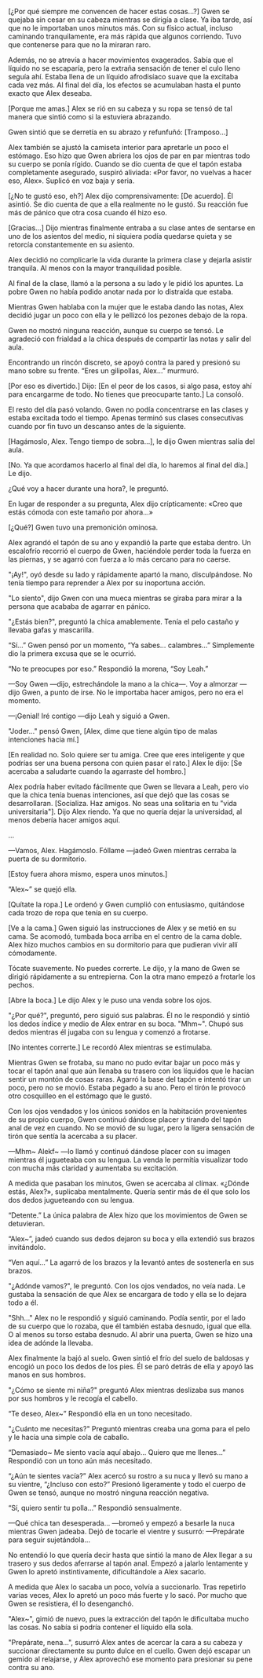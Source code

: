 
[¿Por qué siempre me convencen de hacer estas cosas...?] Gwen se quejaba sin cesar en su cabeza mientras se dirigía a clase. Ya iba tarde, así que no le importaban unos minutos más. Con su físico actual, incluso caminando tranquilamente, era más rápida que algunos corriendo. Tuvo que contenerse para que no la miraran raro.

Además, no se atrevía a hacer movimientos exagerados. Sabía que el líquido no se escaparía, pero la extraña sensación de tener el culo lleno seguía ahí. Estaba llena de un líquido afrodisíaco suave que la excitaba cada vez más. Al final del día, los efectos se acumulaban hasta el punto exacto que Alex deseaba.

[Porque me amas.] Alex se rió en su cabeza y su ropa se tensó de tal manera que sintió como si la estuviera abrazando.

Gwen sintió que se derretía en su abrazo y refunfuñó: [Tramposo…]

Alex también se ajustó la camiseta interior para apretarle un poco el estómago. Eso hizo que Gwen abriera los ojos de par en par mientras todo su cuerpo se ponía rígido. Cuando se dio cuenta de que el tapón estaba completamente asegurado, suspiró aliviada: «Por favor, no vuelvas a hacer eso, Alex». Suplicó en voz baja y seria.

[¿No te gustó eso, eh?] Alex dijo comprensivamente: [De acuerdo]. Él asintió. Se dio cuenta de que a ella realmente no le gustó. Su reacción fue más de pánico que otra cosa cuando él hizo eso.

[Gracias…] Dijo mientras finalmente entraba a su clase antes de sentarse en uno de los asientos del medio, ni siquiera podía quedarse quieta y se retorcía constantemente en su asiento.

Alex decidió no complicarle la vida durante la primera clase y dejarla asistir tranquila. Al menos con la mayor tranquilidad posible.

Al final de la clase, llamó a la persona a su lado y le pidió los apuntes. La pobre Gwen no había podido anotar nada por lo distraída que estaba.

Mientras Gwen hablaba con la mujer que le estaba dando las notas, Alex decidió jugar un poco con ella y le pellizcó los pezones debajo de la ropa.

Gwen no mostró ninguna reacción, aunque su cuerpo se tensó. Le agradeció con frialdad a la chica después de compartir las notas y salir del aula.

Encontrando un rincón discreto, se apoyó contra la pared y presionó su mano sobre su frente. “Eres un gilipollas, Alex…” murmuró.

[Por eso es divertido.] Dijo: [En el peor de los casos, si algo pasa, estoy ahí para encargarme de todo. No tienes que preocuparte tanto.] La consoló.

El resto del día pasó volando. Gwen no podía concentrarse en las clases y estaba excitada todo el tiempo. Apenas terminó sus clases consecutivas cuando por fin tuvo un descanso antes de la siguiente.

[Hagámoslo, Alex. Tengo tiempo de sobra…], le dijo Gwen mientras salía del aula.

[No. Ya que acordamos hacerlo al final del día, lo haremos al final del día.] Le dijo.

¿Qué voy a hacer durante una hora?, le preguntó.

En lugar de responder a su pregunta, Alex dijo crípticamente: «Creo que estás cómoda con este tamaño por ahora…»

[¿Qué?] Gwen tuvo una premonición ominosa.

Alex agrandó el tapón de su ano y expandió la parte que estaba dentro. Un escalofrío recorrió el cuerpo de Gwen, haciéndole perder toda la fuerza en las piernas, y se agarró con fuerza a lo más cercano para no caerse.

"¡Ay!", oyó desde su lado y rápidamente apartó la mano, disculpándose. No tenía tiempo para reprender a Alex por su inoportuna acción.

"Lo siento", dijo Gwen con una mueca mientras se giraba para mirar a la persona que acababa de agarrar en pánico.

"¿Estás bien?", preguntó la chica amablemente. Tenía el pelo castaño y llevaba gafas y mascarilla.

“Sí…” Gwen pensó por un momento, “Ya sabes… calambres…” Simplemente dio la primera excusa que se le ocurrió.

“No te preocupes por eso.” Respondió la morena, “Soy Leah.”

—Soy Gwen —dijo, estrechándole la mano a la chica—. Voy a almorzar —dijo Gwen, a punto de irse. No le importaba hacer amigos, pero no era el momento.

—¡Genial! Iré contigo —dijo Leah y siguió a Gwen.

"Joder..." pensó Gwen, [Alex, dime que tiene algún tipo de malas intenciones hacia mí.]

[En realidad no. Solo quiere ser tu amiga. Cree que eres inteligente y que podrías ser una buena persona con quien pasar el rato.] Alex le dijo: [Se acercaba a saludarte cuando la agarraste del hombro.]

Alex podría haber evitado fácilmente que Gwen se llevara a Leah, pero vio que la chica tenía buenas intenciones, así que dejó que las cosas se desarrollaran. [Socializa. Haz amigos. No seas una solitaria en tu "vida universitaria"]. Dijo Alex riendo. Ya que no quería dejar la universidad, al menos debería hacer amigos aquí.

…

—Vamos, Alex. Hagámoslo. Fóllame —jadeó Gwen mientras cerraba la puerta de su dormitorio.

[Estoy fuera ahora mismo, espera unos minutos.]

“Alex~” se quejó ella.

[Quítate la ropa.] Le ordenó y Gwen cumplió con entusiasmo, quitándose cada trozo de ropa que tenía en su cuerpo.

[Ve a la cama.] Gwen siguió las instrucciones de Alex y se metió en su cama. Se acomodó, tumbada boca arriba en el centro de la cama doble. Alex hizo muchos cambios en su dormitorio para que pudieran vivir allí cómodamente.

Tócate suavemente. No puedes correrte. Le dijo, y la mano de Gwen se dirigió rápidamente a su entrepierna. Con la otra mano empezó a frotarle los pechos.

[Abre la boca.] Le dijo Alex y le puso una venda sobre los ojos.

"¿Por qué?", ​​preguntó, pero siguió sus palabras. Él no le respondió y sintió los dedos índice y medio de Alex entrar en su boca. "Mhm~". Chupó sus dedos mientras él jugaba con su lengua y comenzó a frotarse.

[No intentes correrte.] Le recordó Alex mientras se estimulaba.

Mientras Gwen se frotaba, su mano no pudo evitar bajar un poco más y tocar el tapón anal que aún llenaba su trasero con los líquidos que le hacían sentir un montón de cosas raras. Agarró la base del tapón e intentó tirar un poco, pero no se movió. Estaba pegado a su ano. Pero el tirón le provocó otro cosquilleo en el estómago que le gustó.

Con los ojos vendados y los únicos sonidos en la habitación provenientes de su propio cuerpo, Gwen continuó dándose placer y tirando del tapón anal de vez en cuando. No se movió de su lugar, pero la ligera sensación de tirón que sentía la acercaba a su placer.

—Mhm~ Alekf~ —lo llamó y continuó dándose placer con su imagen mientras él jugueteaba con su lengua. La venda le permitía visualizar todo con mucha más claridad y aumentaba su excitación.

A medida que pasaban los minutos, Gwen se acercaba al clímax. «¿Dónde estás, Alex?», suplicaba mentalmente. Quería sentir más de él que solo los dos dedos jugueteando con su lengua.

“Detente.” La única palabra de Alex hizo que los movimientos de Gwen se detuvieran.

“Alex~”, jadeó cuando sus dedos dejaron su boca y ella extendió sus brazos invitándolo.

“Ven aquí…” La agarró de los brazos y la levantó antes de sostenerla en sus brazos.

"¿Adónde vamos?", le preguntó. Con los ojos vendados, no veía nada. Le gustaba la sensación de que Alex se encargara de todo y ella se lo dejara todo a él.

"Shh..." Alex no le respondió y siguió caminando. Podía sentir, por el lado de su cuerpo que lo rozaba, que él también estaba desnudo, igual que ella. O al menos su torso estaba desnudo. Al abrir una puerta, Gwen se hizo una idea de adónde la llevaba.

Alex finalmente la bajó al suelo. Gwen sintió el frío del suelo de baldosas y encogió un poco los dedos de los pies. Él se paró detrás de ella y apoyó las manos en sus hombros.

"¿Cómo se siente mi niña?" preguntó Alex mientras deslizaba sus manos por sus hombros y le recogía el cabello.

“Te deseo, Alex~” Respondió ella en un tono necesitado.

"¿Cuánto me necesitas?" Preguntó mientras creaba una goma para el pelo y le hacía una simple cola de caballo.

“Demasiado~ Me siento vacía aquí abajo... Quiero que me llenes...” Respondió con un tono aún más necesitado.

“¿Aún te sientes vacía?” Alex acercó su rostro a su nuca y llevó su mano a su vientre, “¿Incluso con esto?” Presionó ligeramente y todo el cuerpo de Gwen se tensó, aunque no mostró ninguna reacción negativa.

“Sí, quiero sentir tu polla…” Respondió sensualmente.

—Qué chica tan desesperada... —bromeó y empezó a besarle la nuca mientras Gwen jadeaba. Dejó de tocarle el vientre y susurró: —Prepárate para seguir sujetándola...

No entendió lo que quería decir hasta que sintió la mano de Alex llegar a su trasero y sus dedos aferrarse al tapón anal. Empezó a jalarlo lentamente y Gwen lo apretó instintivamente, dificultándole a Alex sacarlo.

A medida que Alex lo sacaba un poco, volvía a succionarlo. Tras repetirlo varias veces, Alex lo apretó un poco más fuerte y lo sacó. Por mucho que Gwen se resistiera, él lo desenganchó.

"Alex~", gimió de nuevo, pues la extracción del tapón le dificultaba mucho las cosas. No sabía si podría contener el líquido ella sola.

"Prepárate, nena...", susurró Alex antes de acercar la cara a su cabeza y succionar directamente su punto dulce en el cuello. Gwen dejó escapar un gemido al relajarse, y Alex aprovechó ese momento para presionar su pene contra su ano.
